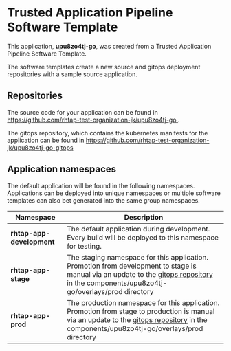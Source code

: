 # Trusted Application Pipeline Software Template

This application, **upu8zo4tj-go**, was created from a Trusted Application Pipeline Software Template.

The software templates create a new source and gitops deployment repositories with a sample source application. 

## Repositories

The source code for your application can be found in [https://github.com/rhtap-test-organization-jk/upu8zo4tj-go ](https://github.com/rhtap-test-organization-jk/upu8zo4tj-go ).
 
The gitops repository, which contains the kubernetes manifests for the application can be found in 
[https://github.com/rhtap-test-organization-jk/upu8zo4tj-go-gitops ](https://github.com/rhtap-test-organization-jk/upu8zo4tj-go-gitops ) 

## Application namespaces 

The default application will be found in the following namespaces. Applications can be deployed into unique namespaces or multiple software templates can also bet generated into the same group namespaces.  

|  Namespace   |  Description   |  
| -------- | -------- |   
| **rhtap-app-development** | The default application during development. Every build will be deployed to this namespace for testing. | 
| **rhtap-app-stage** | The staging namespace for this application. Promotion from development to stage is manual via an update to the [gitops repository](https://github.com/rhtap-test-organization-jk/upu8zo4tj-go-gitops ) in the components/upu8zo4tj-go/overlays/prod directory |  
| **rhtap-app-prod** | The production namespace for this application. Promotion from stage to production is manual via an update to the [gitops repository](https://github.com/rhtap-test-organization-jk/upu8zo4tj-go-gitops ) in the components/upu8zo4tj-go/overlays/prod directory | 